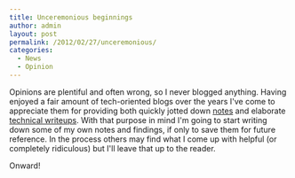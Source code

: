 ```yaml
---
title: Unceremonious beginnings
author: admin
layout: post
permalink: /2012/02/27/unceremonious/
categories:
  - News
  - Opinion
---
```

Opinions are plentiful and often wrong, so I never blogged anything. Having enjoyed a fair amount of tech-oriented blogs over the years I've come to appreciate them for providing both quickly jotted down [notes](http://managingosx.wordpress.com/2012/02/16/public-service-announcement/) and elaborate [technical writeups](http://derflounder.wordpress.com/2012/02/24/setting-up-cauliflower-vest-using-a-google-apps-domain/). With that purpose in mind I'm going to start writing down some of my own notes and findings, if only to save them for future reference. In the process others may find what I come up with helpful (or completely ridiculous) but I'll leave that up to the reader.

Onward!
